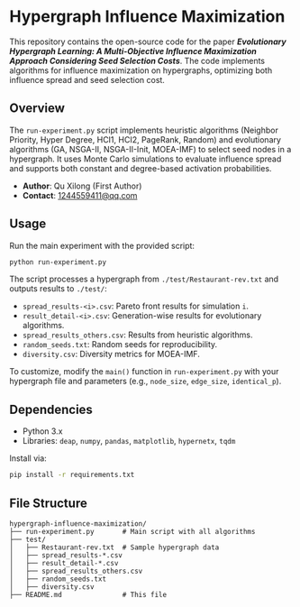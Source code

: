 # Hypergraph Influence Maximization

This repository contains the open-source code for the paper ***Evolutionary Hypergraph Learning: A Multi-Objective Influence Maximization Approach Considering Seed Selection Costs***. The code implements algorithms for influence maximization on hypergraphs, optimizing both influence spread and seed selection cost.

## Overview

The `run-experiment.py` script implements heuristic algorithms (Neighbor Priority, Hyper Degree, HCI1, HCI2, PageRank, Random) and evolutionary algorithms (GA, NSGA-II, NSGA-II-Init, MOEA-IMF) to select seed nodes in a hypergraph. It uses Monte Carlo simulations to evaluate influence spread and supports both constant and degree-based activation probabilities.

- **Author**: Qu Xilong (First Author)
- **Contact**: 1244559411@qq.com

## Usage

Run the main experiment with the provided script:

```bash
python run-experiment.py
```

The script processes a hypergraph from `./test/Restaurant-rev.txt` and outputs results to `./test/`:

- `spread_results-<i>.csv`: Pareto front results for simulation `i`.
- `result_detail-<i>.csv`: Generation-wise results for evolutionary algorithms.
- `spread_results_others.csv`: Results from heuristic algorithms.
- `random_seeds.txt`: Random seeds for reproducibility.
- `diversity.csv`: Diversity metrics for MOEA-IMF.

To customize, modify the `main()` function in `run-experiment.py` with your hypergraph file and parameters (e.g., `node_size`, `edge_size`, `identical_p`).

## Dependencies

- Python 3.x
- Libraries: `deap`, `numpy`, `pandas`, `matplotlib`, `hypernetx`, `tqdm`

Install via:

```bash
pip install -r requirements.txt
```

## File Structure

```
hypergraph-influence-maximization/
├── run-experiment.py       # Main script with all algorithms
├── test/
│   ├── Restaurant-rev.txt  # Sample hypergraph data
│   ├── spread_results-*.csv
│   ├── result_detail-*.csv
│   ├── spread_results_others.csv
│   ├── random_seeds.txt
│   ├── diversity.csv
├── README.md               # This file
```
